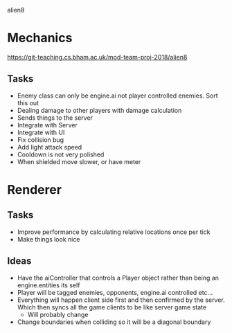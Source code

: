 alien8

# Mechanics

https://git-teaching.cs.bham.ac.uk/mod-team-proj-2018/alien8

## Tasks
- Enemy class can only be engine.ai not player controlled enemies. Sort this out 
- Dealing damage to other players with damage calculation
- Sends things to the server
- Integrate with Server
- Integrate with UI
- Fix collision bug
- Add light attack speed 
- Cooldown is not very polished
- When shielded move slower, or have meter

# Renderer
## Tasks
- Improve performance by calculating relative locations once per tick
- Make things look nice

## Ideas
- Have the aiController that controls a Player object rather than being an engine.entities its self
- Player will be tagged enemies, opponents, engine.ai controlled etc...
- Everything will happen client side first and then confirmed by the server. Which then syncs all the game clients to be like server game state
    - Will probably change
- Change boundaries when colliding so it will be a diagonal boundary



